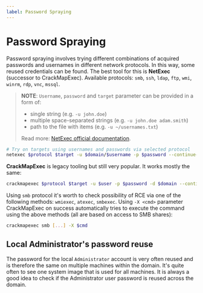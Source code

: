 ```yaml
---
label: Password Spraying
---
```


# Password Spraying

Password spraying involves trying different combinations of acquired passwords and usernames in different network protocols. In this way, some reused credentials can be found. The best tool for this is **NetExec** (successor to CrackMapExec). Available protocols: `smb`, `ssh`, `ldap`, `ftp`, `wmi`, `winrm`, `rdp`, `vnc`, `mssql`.

> **NOTE**: `Username`, `password` and `target` parameter can be provided in a form of:
>
> * single string (e.g. `-u john.doe`)
> * multiple space-separated strings (e.g. `-u john.doe adam.smith`)
> * path to the file with items (e.g. `-u ~/usernames.txt`)
>
> Read more: [NetExec official documentation](https://www.netexec.wiki/).

```bash
# Try on targets using usernames and passwords via selected protocol
netexec $protocol $target -u $domain/$username -p $password --continue-on-success
```

**CrackMapExec** is legacy tooling but still very popular. It works mostly the same:

```bash
crackmapexec $protocol $target -u $user -p $password -d $domain --continue-on-success
```

Using `smb` protocol it's worth to check possibility of RCE via one of the following methods: `wmiexec`, `atexec`, `smbexec`. Using `-X <cmd>` parameter CrackMapExec on success automatically tries to execute the command using the above methods (all are based on access to SMB shares):

```bash
crackmapexec smb [...] -X $cmd
```

## Local Administrator's password reuse

The password for the local `Administrator` account is very often reused and is therefore the same on multiple machines within the domain. It's quite often to see one system image that is used for all machines. It is always a good idea to check if the Administrator user password is reused across the domain.
